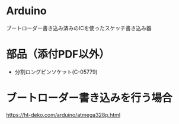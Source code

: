 # Arduino
ブートローダー書き込み済みのICを使ったスケッチ書き込み器

# 部品（添付PDF以外）
* 分割ロングピンソケット(C-05779)

# ブートローダー書き込みを行う場合
https://ht-deko.com/arduino/atmega328p.html